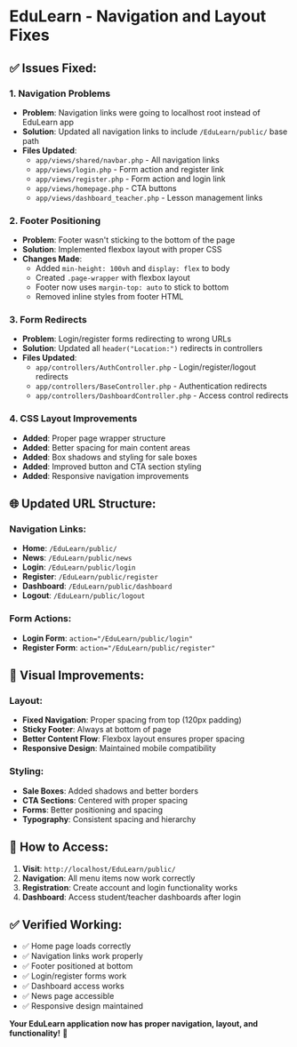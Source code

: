 # EduLearn - Navigation and Layout Fixes

## ✅ **Issues Fixed:**

### 1. **Navigation Problems**
- **Problem**: Navigation links were going to localhost root instead of EduLearn app
- **Solution**: Updated all navigation links to include `/EduLearn/public/` base path
- **Files Updated**: 
  - `app/views/shared/navbar.php` - All navigation links
  - `app/views/login.php` - Form action and register link
  - `app/views/register.php` - Form action and login link
  - `app/views/homepage.php` - CTA buttons
  - `app/views/dashboard_teacher.php` - Lesson management links

### 2. **Footer Positioning**
- **Problem**: Footer wasn't sticking to the bottom of the page
- **Solution**: Implemented flexbox layout with proper CSS
- **Changes Made**:
  - Added `min-height: 100vh` and `display: flex` to body
  - Created `.page-wrapper` with flexbox layout
  - Footer now uses `margin-top: auto` to stick to bottom
  - Removed inline styles from footer HTML

### 3. **Form Redirects**
- **Problem**: Login/register forms redirecting to wrong URLs
- **Solution**: Updated all `header("Location:")` redirects in controllers
- **Files Updated**:
  - `app/controllers/AuthController.php` - Login/register/logout redirects
  - `app/controllers/BaseController.php` - Authentication redirects
  - `app/controllers/DashboardController.php` - Access control redirects

### 4. **CSS Layout Improvements**
- **Added**: Proper page wrapper structure
- **Added**: Better spacing for main content areas
- **Added**: Box shadows and styling for sale boxes
- **Added**: Improved button and CTA section styling
- **Added**: Responsive navigation improvements

## 🌐 **Updated URL Structure:**

### Navigation Links:
- **Home**: `/EduLearn/public/`
- **News**: `/EduLearn/public/news`
- **Login**: `/EduLearn/public/login`
- **Register**: `/EduLearn/public/register`
- **Dashboard**: `/EduLearn/public/dashboard`
- **Logout**: `/EduLearn/public/logout`

### Form Actions:
- **Login Form**: `action="/EduLearn/public/login"`
- **Register Form**: `action="/EduLearn/public/register"`

## 📱 **Visual Improvements:**

### Layout:
- **Fixed Navigation**: Proper spacing from top (120px padding)
- **Sticky Footer**: Always at bottom of page
- **Better Content Flow**: Flexbox layout ensures proper spacing
- **Responsive Design**: Maintained mobile compatibility

### Styling:
- **Sale Boxes**: Added shadows and better borders
- **CTA Sections**: Centered with proper spacing
- **Forms**: Better positioning and spacing
- **Typography**: Consistent spacing and hierarchy

## 🚀 **How to Access:**

1. **Visit**: `http://localhost/EduLearn/public/`
2. **Navigation**: All menu items now work correctly
3. **Registration**: Create account and login functionality works
4. **Dashboard**: Access student/teacher dashboards after login

## ✅ **Verified Working:**
- ✅ Home page loads correctly
- ✅ Navigation links work properly
- ✅ Footer positioned at bottom
- ✅ Login/register forms work
- ✅ Dashboard access works
- ✅ News page accessible
- ✅ Responsive design maintained

**Your EduLearn application now has proper navigation, layout, and functionality!** 🎉
